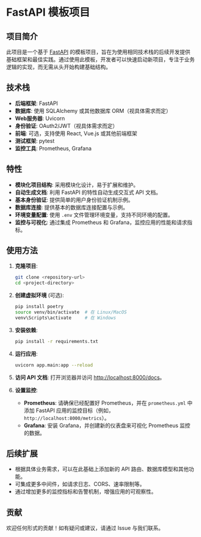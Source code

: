 # FastAPI 模板项目

## 项目简介

此项目是一个基于 [FastAPI](https://fastapi.tiangolo.com/) 的模板项目，旨在为使用相同技术栈的后续开发提供基础框架和最佳实践。通过使用此模板，开发者可以快速启动新项目，专注于业务逻辑的实现，而无需从头开始构建基础结构。

## 技术栈

- **后端框架**: FastAPI
- **数据库**: 使用 SQLAlchemy 或其他数据库 ORM（视具体需求而定）
- **Web服务器**: Uvicorn
- **身份验证**: OAuth2/JWT（视具体需求而定）
- **前端**: 可选，支持使用 React, Vue.js 或其他前端框架
- **测试框架**: pytest
- **监控工具**: Prometheus, Grafana

## 特性

- **模块化项目结构**: 采用模块化设计，易于扩展和维护。
- **自动生成文档**: 利用 FastAPI 的特性自动生成交互式 API 文档。
- **基本身份验证**: 提供简单的用户身份验证机制示例。
- **数据库连接**: 提供基本的数据库连接配置与示例。
- **环境变量配置**: 使用 `.env` 文件管理环境变量，支持不同环境的配置。
- **监控与可视化**: 通过集成 Prometheus 和 Grafana，监控应用的性能和请求指标。

## 使用方法

1. **克隆项目**:
    ```bash
    git clone <repository-url>
    cd <project-directory>
    ```

2. **创建虚拟环境** (可选):
    ```bash
    pip install poetry
    source venv/bin/activate  # 在 Linux/MacOS
    venv\Scripts\activate     # 在 Windows
    ```

3. **安装依赖**:
    ```bash
    pip install -r requirements.txt
    ```

4. **运行应用**:
    ```bash
    uvicorn app.main:app --reload
    ```

5. **访问 API 文档**:
   打开浏览器并访问 [http://localhost:8000/docs](http://localhost:8000/docs)。

6. **设置监控**:
   - **Prometheus**: 请确保已经配置好 Prometheus，并在 `prometheus.yml` 中添加 FastAPI 应用的监控目标（例如，`http://localhost:8000/metrics`）。
   - **Grafana**: 安装 Grafana，并创建新的仪表盘来可视化 Prometheus 监控的数据。

## 后续扩展

- 根据具体业务需求，可以在此基础上添加新的 API 路由、数据库模型和其他功能。
- 可集成更多中间件，如请求日志、CORS、速率限制等。
- 通过增加更多的监控指标和告警机制，增强应用的可观察性。

## 贡献

欢迎任何形式的贡献！如有疑问或建议，请通过 Issue 与我们联系。
